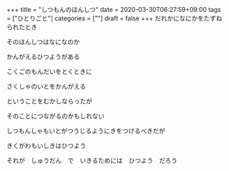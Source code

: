 +++
title = "しつもんのほんしつ"
date = 2020-03-30T06:27:59+09:00
tags = ["ひとりごと"]
categories = [""]
draft = false
+++
だれかになにかをたずねられたとき

そのほんしつはなになのか

かんがえるひつようがある

こくごのもんだいをとくときに

さくしゃのいとをかんがえる

ということをむかしならったが

そのことにつながるのかもしれない

しつもんしゃもいとがつうじるようにきをつけるべきだが

きくがわもいしきはひつよう

それが　しゅうだん　で　いきるためには　ひつよう　だろう
